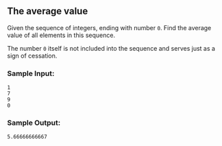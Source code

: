 ## The average value

Given the sequence of integers, ending with number `0`. Find the average value
of all elements in this sequence.

The number `0` itself is not included into the sequence and serves just as a
sign of cessation.

### Sample Input:

```
1
7
9
0
```

### Sample Output:

```
5.66666666667
```
